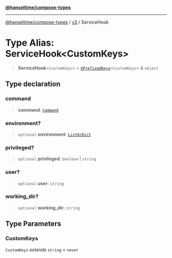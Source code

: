 [**@hanseltime/compose-types**](../../../../README.md)

***

[@hanseltime/compose-types](../../../../README.md) / [v3](../README.md) / ServiceHook

# Type Alias: ServiceHook\<CustomKeys\>

> **ServiceHook**\<`CustomKeys`\> = [`XPrefixedKeys`](XPrefixedKeys.md)\<`CustomKeys`\> & `object`

## Type declaration

### command

> **command**: [`Command`](Command.md)

### environment?

> `optional` **environment**: [`ListOrDict`](ListOrDict.md)

### privileged?

> `optional` **privileged**: `boolean` \| `string`

### user?

> `optional` **user**: `string`

### working\_dir?

> `optional` **working\_dir**: `string`

## Type Parameters

### CustomKeys

`CustomKeys` *extends* `string` = `never`
